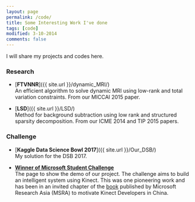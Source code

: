 ```yaml
---
layout: page
permalink: /code/
title: Some Interesting Work I've done
tags: [code]
modified: 3-10-2014
comments: false
---
```



I will share my projects and codes here.

### Research

* [**FTVNNR**]({{ site.url }}/dynamic_MRI/)<br>
An efficient algorithm to solve dynamic MRI using low-rank and total variation constraints. From our MICCAI 2015 paper.

* [**LSD**]({{ site.url }}/LSD/)<br>
Method for background subtraction using low rank and structured sparsity decomposition. From our ICME 2014 and TIP 2015 papers.

 
### Challenge

* [**Kaggle Data Science Bowl 2017**]({{ site.url }}/Our_DSB/)<br>
My solution for the DSB 2017. 

* [**Winner of Microsoft Student Challenge**](http://jwyao.weebly.com/robot.html)<br>
The page to show the demo of our project. The challenge aims to build an intelligent system using Kinect. This was one pioneering work and has been in an invited chapter of the [book](https://book.douban.com/subject/20423598/) published by Microsoft Research Asia (MSRA) to motivate Kinect Developers in China.
